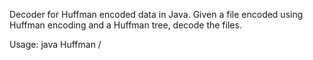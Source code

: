 Decoder for Huffman encoded data in Java. Given a file encoded using Huffman encoding and a Huffman tree, decode the files.

Usage: java Huffman /<inputFile/>
